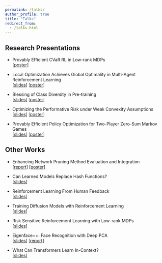 ```yaml
---
permalink: /talks/
author_profile: true
title: "Talks"
redirect_from:
  - /talks.html
---
```


## Research Presentations

* Provably Efficient CVaR RL in Low-rank MDPs  
[[poster]](<https://yulaizhao.com/files/poster_risk.pdf>)

* Local Optimization Achieves Global Optimality in Multi-Agent Reinforcement Learning  
[[slides]](<https://yulaizhao.com/files/slides_localpgt.pdf>) [[poster]](<https://yulaizhao.com/files/poster_localpgt.pdf>)

* Blessing of Class Diversity in Pre-training  
[[slides]](<https://yulaizhao.com/files/slides_blessing.pdf>) [[poster]](<https://yulaizhao.com/files/poster_blessing.pdf>)

* Optimizing the Performative Risk under Weak Convexity Assumptions  
[[slides]](<https://yulaizhao.com/files/slides_optml.pdf>) [[poster]](<https://yulaizhao.com/files/poster_optml.pdf>)

* Provably Efficient Policy Optimization for Two-Player Zero-Sum Markov Games  
[[slides]](<https://yulaizhao.com/files/slides_pgt.pdf>) [[poster]](<https://yulaizhao.com/files/poster_pgt.pdf>)

## Other Works

* Enhancing Network Pruning Method Evaluation and Integration  
[[report]](<https://yulaizhao.com/files/report_COS598D_final.pdf>) [[poster]](<https://yulaizhao.com/files/poster_COS598D_final.pdf>)

* Can Learned Models Replace Hash Functions?  
[[slides]](<https://yulaizhao.com/files/slides_LMHashing.pdf>)

* Reinforcement Learning From Human Feedback  
[[slides]](<https://yulaizhao.com/files/slides_RLHF.pdf>)

* Training Diffusion Models with Reinforcement Learning  
[[slides]](<https://yulaizhao.com/files/slides_training_diffusion_RL.pdf>)

* Risk Sensitive Reinforcement Learning with Low-rank MDPs  
[[slides]](<https://yulaizhao.com/files/slides_riskRL.pdf>)  

* Eigenface++: Face Recognition with Deep PCA  
[[slides]](<https://yulaizhao.com/files/slides_ECE571_final.pdf>) [[report]](<https://yulaizhao.com/files/report_ECE571_final.pdf>)

* What Can Transformers Learn In-Context?  
[[slides]](<https://yulaizhao.com/files/slides_in_context_learning.pdf>)
